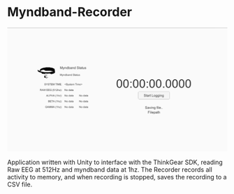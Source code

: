 # Myndband-Recorder
![Myndband Recorder Interface](https://github.com/med-material/Myndband-Recorder/blob/master/screenshot.PNG)

Application written with Unity to interface with the ThinkGear SDK, reading Raw EEG at 512Hz and myndband data at 1hz.
The Recorder records all activity to memory, and when recording is stopped, saves the recording to a CSV file.
